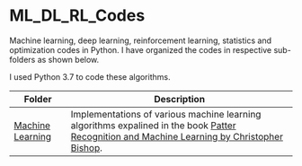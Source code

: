 # ML_DL_RL_Codes
Machine learning, deep learning, reinforcement learning, statistics and optimization codes in Python. I have organized the codes in respective sub-folders as shown below.

I used Python 3.7 to code these algorithms.  

 **Folder** | **Description** |
| ------------- | ------------- |
| [Machine Learning](https://github.com/neerajkumarvaid/ML_DL_RL_Codes/tree/master/Machine_Learning) | Implementations of various machine learning algorithms expalined in the book [Patter Recognition and Machine Learning by Christopher Bishop](https://www.microsoft.com/en-us/research/people/cmbishop/prml-book/).  |
